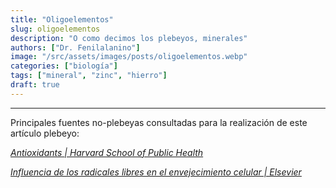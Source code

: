 ```yaml
---
title: "Oligoelementos"
slug: oligoelementos
description: "O como decimos los plebeyos, minerales"
authors: ["Dr. Fenilalanino"]
image: "/src/assets/images/posts/oligoelementos.webp"
categories: ["biología"]
tags: ["mineral", "zinc", "hierro"]
draft: true
---
```




---
Principales fuentes no-plebeyas consultadas para la realización de este artículo plebeyo:

*[Antioxidants | Harvard School of Public Health](https://www.hsph.harvard.edu/nutritionsource/antioxidants/)*

*[Influencia de los radicales libres en el envejecimiento celular | Elsevier](https://www.elsevier.es/es-revista-offarm-4-articulo-influencia-radicales-libres-el-envejecimiento-13034834)*
